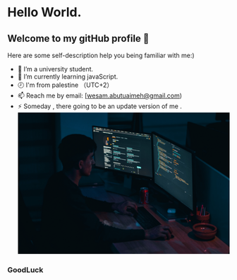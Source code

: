 # Hello World.
## Welcome to my gitHub profile 👋
Here are some self-description help you being familiar with me:)

- 🏫 I’m a university student.
- 💪 I’m currently learning javaScript.
- 🕗 I'm from palestine （UTC+2）
- 📫 Reach me by email: [wesam.abutuaimeh@gmail.com)
- ⚡ Someday , there going to be an update version of me .
![imgs](mohammad-rahmani-_Fx34KeqIEw-unsplash.jpg)
 ### GoodLuck
